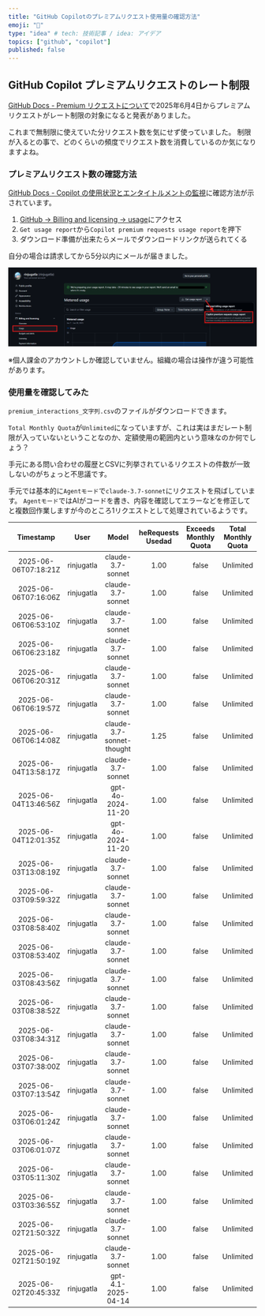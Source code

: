 ```yaml
---
title: "GitHub Copilotのプレミアムリクエスト使用量の確認方法"
emoji: "🐷"
type: "idea" # tech: 技術記事 / idea: アイデア
topics: ["github", "copilot"]
published: false
---
```


## GitHub Copilot プレミアムリクエストのレート制限

[GitHub Docs - Premium リクエストについて](https://docs.github.com/ja/copilot/managing-copilot/monitoring-usage-and-entitlements/about-premium-requests)で2025年6月4日からプレミアムリクエストがレート制限の対象になると発表がありました。

これまで無制限に使えていた分リクエスト数を気にせず使っていました。
制限が入るとの事で、どのくらいの頻度でリクエスト数を消費しているのか気になりますよね。

### プレミアムリクエスト数の確認方法

[GitHub Docs - Copilot の使用状況とエンタイトルメントの監視](https://docs.github.com/ja/enterprise-cloud@latest/copilot/managing-copilot/monitoring-usage-and-entitlements/monitoring-your-copilot-usage-and-entitlements)に確認方法が示されています。

1. [GitHub -> Billing and licensing -> usage](https://github.com/settings/billing/usage)にアクセス
2. `Get usage report`から`Copilot premium requests usage report`を押下
3. ダウンロード準備が出来たらメールでダウンロードリンクが送られてくる

自分の場合は請求してから5分以内にメールが届きました。

![alt text](/images/41e99951d465ac/copilot-premium-request-usage-report.png)

※個人課金のアカウントしか確認していません。組織の場合は操作が違う可能性があります。

### 使用量を確認してみた

`premium_interactions_文字列.csv`のファイルがダウンロードできます。

`Total Monthly Quota`が`Unlimited`になっていますが、これは実はまだレート制限が入っていないということなのか、定額使用の範囲内という意味なのか何でしょう？

手元にある問い合わせの履歴とCSVに列挙されているリクエストの件数が一致しないのがちょっと不思議です。

手元では基本的に`Agentモード`で`claude-3.7-sonnet`にリクエストを飛ばしています。
`Agentモード`ではAIがコードを書き、内容を確認してエラーなどを修正してと複数回作業しますが今のところ1リクエストとして処理されているようです。

|      Timestamp       |    User    |           Model           | heRequests Usedad | Exceeds Monthly Quota | Total Monthly Quota |
| :------------------: | :--------: | :-----------------------: | :---------------: | :-------------------: | :-----------------: |
| 2025-06-06T07:18:21Z | rinjugatla |     claude-3.7-sonnet     |       1.00        |         false         |      Unlimited      |
| 2025-06-06T07:16:06Z | rinjugatla |     claude-3.7-sonnet     |       1.00        |         false         |      Unlimited      |
| 2025-06-06T06:53:10Z | rinjugatla |     claude-3.7-sonnet     |       1.00        |         false         |      Unlimited      |
| 2025-06-06T06:23:18Z | rinjugatla |     claude-3.7-sonnet     |       1.00        |         false         |      Unlimited      |
| 2025-06-06T06:20:31Z | rinjugatla |     claude-3.7-sonnet     |       1.00        |         false         |      Unlimited      |
| 2025-06-06T06:19:57Z | rinjugatla |     claude-3.7-sonnet     |       1.00        |         false         |      Unlimited      |
| 2025-06-06T06:14:08Z | rinjugatla | claude-3.7-sonnet-thought |       1.25        |         false         |      Unlimited      |
| 2025-06-04T13:58:17Z | rinjugatla |     claude-3.7-sonnet     |       1.00        |         false         |      Unlimited      |
| 2025-06-04T13:46:56Z | rinjugatla |     gpt-4o-2024-11-20     |       1.00        |         false         |      Unlimited      |
| 2025-06-04T12:01:35Z | rinjugatla |     gpt-4o-2024-11-20     |       1.00        |         false         |      Unlimited      |
| 2025-06-03T13:08:19Z | rinjugatla |     claude-3.7-sonnet     |       1.00        |         false         |      Unlimited      |
| 2025-06-03T09:59:32Z | rinjugatla |     claude-3.7-sonnet     |       1.00        |         false         |      Unlimited      |
| 2025-06-03T08:58:40Z | rinjugatla |     claude-3.7-sonnet     |       1.00        |         false         |      Unlimited      |
| 2025-06-03T08:53:40Z | rinjugatla |     claude-3.7-sonnet     |       1.00        |         false         |      Unlimited      |
| 2025-06-03T08:43:56Z | rinjugatla |     claude-3.7-sonnet     |       1.00        |         false         |      Unlimited      |
| 2025-06-03T08:38:52Z | rinjugatla |     claude-3.7-sonnet     |       1.00        |         false         |      Unlimited      |
| 2025-06-03T08:34:31Z | rinjugatla |     claude-3.7-sonnet     |       1.00        |         false         |      Unlimited      |
| 2025-06-03T07:38:00Z | rinjugatla |     claude-3.7-sonnet     |       1.00        |         false         |      Unlimited      |
| 2025-06-03T07:13:54Z | rinjugatla |     claude-3.7-sonnet     |       1.00        |         false         |      Unlimited      |
| 2025-06-03T06:01:24Z | rinjugatla |     claude-3.7-sonnet     |       1.00        |         false         |      Unlimited      |
| 2025-06-03T06:01:07Z | rinjugatla |     claude-3.7-sonnet     |       1.00        |         false         |      Unlimited      |
| 2025-06-03T05:11:30Z | rinjugatla |     claude-3.7-sonnet     |       1.00        |         false         |      Unlimited      |
| 2025-06-03T03:36:55Z | rinjugatla |     claude-3.7-sonnet     |       1.00        |         false         |      Unlimited      |
| 2025-06-02T21:50:32Z | rinjugatla |     claude-3.7-sonnet     |       1.00        |         false         |      Unlimited      |
| 2025-06-02T21:50:19Z | rinjugatla |     claude-3.7-sonnet     |       1.00        |         false         |      Unlimited      |
| 2025-06-02T20:45:33Z | rinjugatla |    gpt-4.1-2025-04-14     |       1.00        |         false         |      Unlimited      |

